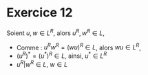 # Exercice 12
Soient $u, w \in L^{R}$, alors $u^{R}, w^{R} \in L$, 
- Comme : $u^{R}w^{R} = (wu)^{R} \in L$, alors $wu \in L^{R}$, 
- $(u^{R})^{*} = (u^{*})^{R}\in L$, ainsi, $u^{*} \in L^{R}$
- $u^{R}|w^{R} \in L$, $w \in L$